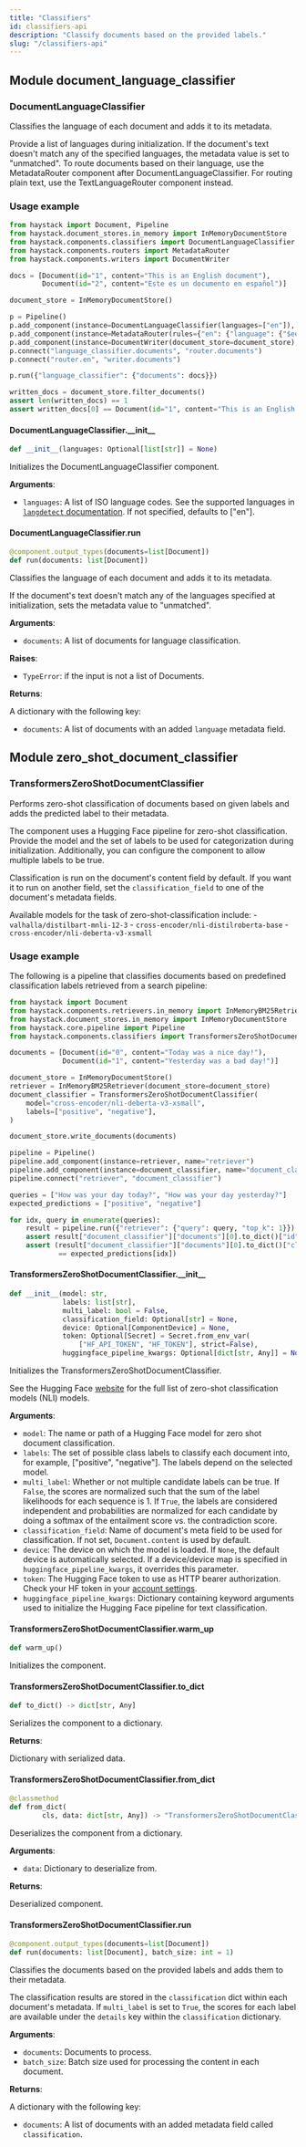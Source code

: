 ```yaml
---
title: "Classifiers"
id: classifiers-api
description: "Classify documents based on the provided labels."
slug: "/classifiers-api"
---
```


<a id="document_language_classifier"></a>

## Module document\_language\_classifier

<a id="document_language_classifier.DocumentLanguageClassifier"></a>

### DocumentLanguageClassifier

Classifies the language of each document and adds it to its metadata.

Provide a list of languages during initialization. If the document's text doesn't match any of the
specified languages, the metadata value is set to "unmatched".
To route documents based on their language, use the MetadataRouter component after DocumentLanguageClassifier.
For routing plain text, use the TextLanguageRouter component instead.

### Usage example

```python
from haystack import Document, Pipeline
from haystack.document_stores.in_memory import InMemoryDocumentStore
from haystack.components.classifiers import DocumentLanguageClassifier
from haystack.components.routers import MetadataRouter
from haystack.components.writers import DocumentWriter

docs = [Document(id="1", content="This is an English document"),
        Document(id="2", content="Este es un documento en español")]

document_store = InMemoryDocumentStore()

p = Pipeline()
p.add_component(instance=DocumentLanguageClassifier(languages=["en"]), name="language_classifier")
p.add_component(instance=MetadataRouter(rules={"en": {"language": {"$eq": "en"}}}), name="router")
p.add_component(instance=DocumentWriter(document_store=document_store), name="writer")
p.connect("language_classifier.documents", "router.documents")
p.connect("router.en", "writer.documents")

p.run({"language_classifier": {"documents": docs}})

written_docs = document_store.filter_documents()
assert len(written_docs) == 1
assert written_docs[0] == Document(id="1", content="This is an English document", meta={"language": "en"})
```

<a id="document_language_classifier.DocumentLanguageClassifier.__init__"></a>

#### DocumentLanguageClassifier.\_\_init\_\_

```python
def __init__(languages: Optional[list[str]] = None)
```

Initializes the DocumentLanguageClassifier component.

**Arguments**:

- `languages`: A list of ISO language codes.
See the supported languages in [`langdetect` documentation](https://github.com/Mimino666/langdetect#languages).
If not specified, defaults to ["en"].

<a id="document_language_classifier.DocumentLanguageClassifier.run"></a>

#### DocumentLanguageClassifier.run

```python
@component.output_types(documents=list[Document])
def run(documents: list[Document])
```

Classifies the language of each document and adds it to its metadata.

If the document's text doesn't match any of the languages specified at initialization,
sets the metadata value to "unmatched".

**Arguments**:

- `documents`: A list of documents for language classification.

**Raises**:

- `TypeError`: if the input is not a list of Documents.

**Returns**:

A dictionary with the following key:
- `documents`: A list of documents with an added `language` metadata field.

<a id="zero_shot_document_classifier"></a>

## Module zero\_shot\_document\_classifier

<a id="zero_shot_document_classifier.TransformersZeroShotDocumentClassifier"></a>

### TransformersZeroShotDocumentClassifier

Performs zero-shot classification of documents based on given labels and adds the predicted label to their metadata.

The component uses a Hugging Face pipeline for zero-shot classification.
Provide the model and the set of labels to be used for categorization during initialization.
Additionally, you can configure the component to allow multiple labels to be true.

Classification is run on the document's content field by default. If you want it to run on another field, set the
`classification_field` to one of the document's metadata fields.

Available models for the task of zero-shot-classification include:
    - `valhalla/distilbart-mnli-12-3`
    - `cross-encoder/nli-distilroberta-base`
    - `cross-encoder/nli-deberta-v3-xsmall`

### Usage example

The following is a pipeline that classifies documents based on predefined classification labels
retrieved from a search pipeline:

```python
from haystack import Document
from haystack.components.retrievers.in_memory import InMemoryBM25Retriever
from haystack.document_stores.in_memory import InMemoryDocumentStore
from haystack.core.pipeline import Pipeline
from haystack.components.classifiers import TransformersZeroShotDocumentClassifier

documents = [Document(id="0", content="Today was a nice day!"),
             Document(id="1", content="Yesterday was a bad day!")]

document_store = InMemoryDocumentStore()
retriever = InMemoryBM25Retriever(document_store=document_store)
document_classifier = TransformersZeroShotDocumentClassifier(
    model="cross-encoder/nli-deberta-v3-xsmall",
    labels=["positive", "negative"],
)

document_store.write_documents(documents)

pipeline = Pipeline()
pipeline.add_component(instance=retriever, name="retriever")
pipeline.add_component(instance=document_classifier, name="document_classifier")
pipeline.connect("retriever", "document_classifier")

queries = ["How was your day today?", "How was your day yesterday?"]
expected_predictions = ["positive", "negative"]

for idx, query in enumerate(queries):
    result = pipeline.run({"retriever": {"query": query, "top_k": 1}})
    assert result["document_classifier"]["documents"][0].to_dict()["id"] == str(idx)
    assert (result["document_classifier"]["documents"][0].to_dict()["classification"]["label"]
            == expected_predictions[idx])
```

<a id="zero_shot_document_classifier.TransformersZeroShotDocumentClassifier.__init__"></a>

#### TransformersZeroShotDocumentClassifier.\_\_init\_\_

```python
def __init__(model: str,
             labels: list[str],
             multi_label: bool = False,
             classification_field: Optional[str] = None,
             device: Optional[ComponentDevice] = None,
             token: Optional[Secret] = Secret.from_env_var(
                 ["HF_API_TOKEN", "HF_TOKEN"], strict=False),
             huggingface_pipeline_kwargs: Optional[dict[str, Any]] = None)
```

Initializes the TransformersZeroShotDocumentClassifier.

See the Hugging Face [website](https://huggingface.co/models?pipeline_tag=zero-shot-classification&sort=downloads&search=nli)
for the full list of zero-shot classification models (NLI) models.

**Arguments**:

- `model`: The name or path of a Hugging Face model for zero shot document classification.
- `labels`: The set of possible class labels to classify each document into, for example,
["positive", "negative"]. The labels depend on the selected model.
- `multi_label`: Whether or not multiple candidate labels can be true.
If `False`, the scores are normalized such that
the sum of the label likelihoods for each sequence is 1. If `True`, the labels are considered
independent and probabilities are normalized for each candidate by doing a softmax of the entailment
score vs. the contradiction score.
- `classification_field`: Name of document's meta field to be used for classification.
If not set, `Document.content` is used by default.
- `device`: The device on which the model is loaded. If `None`, the default device is automatically
selected. If a device/device map is specified in `huggingface_pipeline_kwargs`, it overrides this parameter.
- `token`: The Hugging Face token to use as HTTP bearer authorization.
Check your HF token in your [account settings](https://huggingface.co/settings/tokens).
- `huggingface_pipeline_kwargs`: Dictionary containing keyword arguments used to initialize the
Hugging Face pipeline for text classification.

<a id="zero_shot_document_classifier.TransformersZeroShotDocumentClassifier.warm_up"></a>

#### TransformersZeroShotDocumentClassifier.warm\_up

```python
def warm_up()
```

Initializes the component.

<a id="zero_shot_document_classifier.TransformersZeroShotDocumentClassifier.to_dict"></a>

#### TransformersZeroShotDocumentClassifier.to\_dict

```python
def to_dict() -> dict[str, Any]
```

Serializes the component to a dictionary.

**Returns**:

Dictionary with serialized data.

<a id="zero_shot_document_classifier.TransformersZeroShotDocumentClassifier.from_dict"></a>

#### TransformersZeroShotDocumentClassifier.from\_dict

```python
@classmethod
def from_dict(
        cls, data: dict[str, Any]) -> "TransformersZeroShotDocumentClassifier"
```

Deserializes the component from a dictionary.

**Arguments**:

- `data`: Dictionary to deserialize from.

**Returns**:

Deserialized component.

<a id="zero_shot_document_classifier.TransformersZeroShotDocumentClassifier.run"></a>

#### TransformersZeroShotDocumentClassifier.run

```python
@component.output_types(documents=list[Document])
def run(documents: list[Document], batch_size: int = 1)
```

Classifies the documents based on the provided labels and adds them to their metadata.

The classification results are stored in the `classification` dict within
each document's metadata. If `multi_label` is set to `True`, the scores for each label are available under
the `details` key within the `classification` dictionary.

**Arguments**:

- `documents`: Documents to process.
- `batch_size`: Batch size used for processing the content in each document.

**Returns**:

A dictionary with the following key:
- `documents`: A list of documents with an added metadata field called `classification`.
